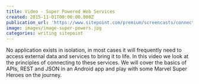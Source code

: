 ```yaml
---
title: Video - Super Powered Web Services
created: 2015-11-01T00:00:00.000Z
publication_url: 'https://www.sitepoint.com/premium/screencasts/connecting-your-android-app-to-external-services'
image: images/image-super-powers.jpg
categories: writing sitepoint
---
```


No application exists in isolation, in most cases it will frequently need to access external data and services to bring it to life. In this video we look at the principles of connecting to these services. We will cover the basics of APIs, REST and JSON in an Android app and play with some Marvel Super Heroes on the journey.
